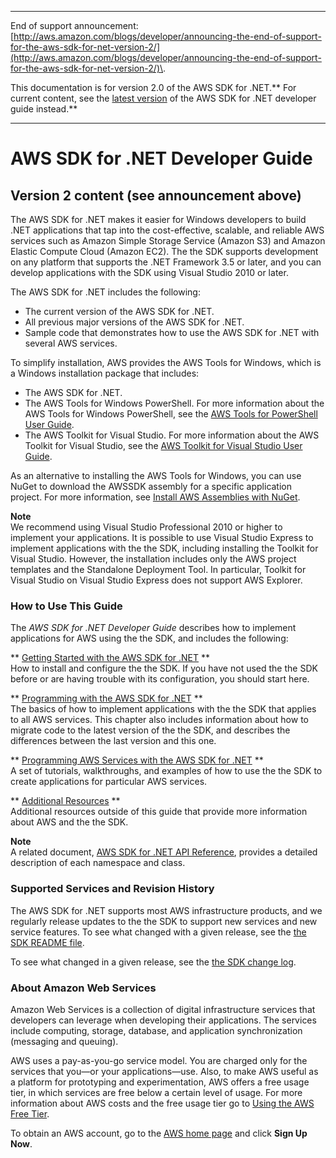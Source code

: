--------

End of support announcement: [http://aws.amazon.com/blogs/developer/announcing-the-end-of-support-for-the-aws-sdk-for-net-version-2/](http://aws.amazon.com/blogs/developer/announcing-the-end-of-support-for-the-aws-sdk-for-net-version-2/)\.

This documentation is for version 2\.0 of the AWS SDK for \.NET\.** For current content, see the [latest version](https://docs.aws.amazon.com/sdk-for-net/latest/developer-guide/) of the AWS SDK for \.NET developer guide instead\.**

--------

# AWS SDK for \.NET Developer Guide<a name="welcome"></a>

## Version 2 content \(see announcement above\)<a name="w3aab7b3b1"></a>

The AWS SDK for \.NET makes it easier for Windows developers to build \.NET applications that tap into the cost\-effective, scalable, and reliable AWS services such as Amazon Simple Storage Service \(Amazon S3\) and Amazon Elastic Compute Cloud \(Amazon EC2\)\. The the SDK supports development on any platform that supports the \.NET Framework 3\.5 or later, and you can develop applications with the SDK using Visual Studio 2010 or later\.

The AWS SDK for \.NET includes the following:
+ The current version of the AWS SDK for \.NET\.
+ All previous major versions of the AWS SDK for \.NET\.
+ Sample code that demonstrates how to use the AWS SDK for \.NET with several AWS services\.

To simplify installation, AWS provides the AWS Tools for Windows, which is a Windows installation package that includes:
+ The AWS SDK for \.NET\.
+ The AWS Tools for Windows PowerShell\. For more information about the AWS Tools for Windows PowerShell, see the [AWS Tools for PowerShell User Guide](https://docs.aws.amazon.com/powershell/latest/userguide/)\.
+ The AWS Toolkit for Visual Studio\. For more information about the AWS Toolkit for Visual Studio, see the [AWS Toolkit for Visual Studio User Guide](https://docs.aws.amazon.com/toolkit-for-visual-studio/latest/user-guide/)\.

As an alternative to installing the AWS Tools for Windows, you can use NuGet to download the AWSSDK assembly for a specific application project\. For more information, see [Install AWS Assemblies with NuGet](net-dg-nuget.md)\.

**Note**  
We recommend using Visual Studio Professional 2010 or higher to implement your applications\. It is possible to use Visual Studio Express to implement applications with the the SDK, including installing the Toolkit for Visual Studio\. However, the installation includes only the AWS project templates and the Standalone Deployment Tool\. In particular, Toolkit for Visual Studio on Visual Studio Express does not support AWS Explorer\.

### How to Use This Guide<a name="guidemap"></a>

The *AWS SDK for \.NET Developer Guide* describes how to implement applications for AWS using the the SDK, and includes the following:

** [Getting Started with the AWS SDK for \.NET](net-dg-setup.md) **  
How to install and configure the the SDK\. If you have not used the the SDK before or are having trouble with its configuration, you should start here\.

** [Programming with the AWS SDK for \.NET](net-dg-programming-techniques.md) **  
The basics of how to implement applications with the the SDK that applies to all AWS services\. This chapter also includes information about how to migrate code to the latest version of the the SDK, and describes the differences between the last version and this one\.

** [Programming AWS Services with the AWS SDK for \.NET](tutorials-examples.md) **  
A set of tutorials, walkthroughs, and examples of how to use the the SDK to create applications for particular AWS services\.

** [Additional Resources](net-dg-additional-resources.md) **  
Additional resources outside of this guide that provide more information about AWS and the the SDK\.

**Note**  
A related document, [AWS SDK for \.NET API Reference](https://docs.aws.amazon.com/sdkfornet/latest/apidocs/), provides a detailed description of each namespace and class\.

### Supported Services and Revision History<a name="supported-services"></a>

The AWS SDK for \.NET supports most AWS infrastructure products, and we regularly release updates to the the SDK to support new services and new service features\. To see what changed with a given release, see the [the SDK README file](https://github.com/aws/aws-sdk-net/blob/master/README.md)\.

To see what changed in a given release, see the [the SDK change log](https://github.com/aws/aws-sdk-net/blob/master/SDK.CHANGELOG.md)\.

### About Amazon Web Services<a name="about-aws"></a>

Amazon Web Services is a collection of digital infrastructure services that developers can leverage when developing their applications\. The services include computing, storage, database, and application synchronization \(messaging and queuing\)\.

AWS uses a pay\-as\-you\-go service model\. You are charged only for the services that you—or your applications—use\. Also, to make AWS useful as a platform for prototyping and experimentation, AWS offers a free usage tier, in which services are free below a certain level of usage\. For more information about AWS costs and the free usage tier go to [Using the AWS Free Tier](https://docs.aws.amazon.com/awsaccountbilling/latest/aboutv2/billing-free-tier.html)\.

To obtain an AWS account, go to the [AWS home page](https://portal.aws.amazon.com/gp/aws/developer/registration/index.html) and click **Sign Up Now**\.